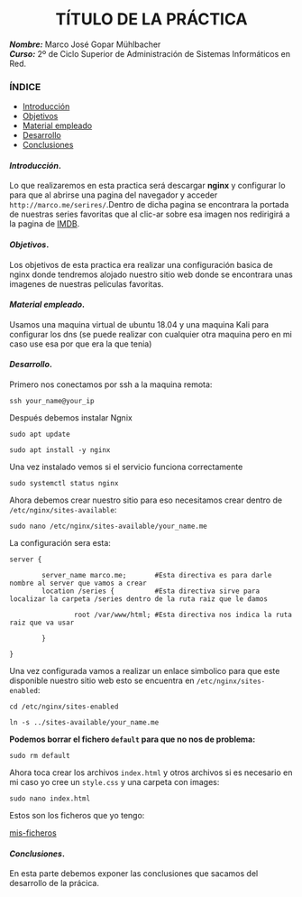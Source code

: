 <center>

# TÍTULO DE LA PRÁCTICA


</center>

***Nombre:*** Marco José Gopar Mühlbacher
<br>
***Curso:*** 2º de Ciclo Superior de Administración de Sistemas Informáticos en Red.

### ÍNDICE

+ [Introducción](#id1)
+ [Objetivos](#id2)
+ [Material empleado](#id3)
+ [Desarrollo](#id4)
+ [Conclusiones](#id5)


#### ***Introducción***. <a name="id1"></a>

Lo que realizaremos en esta practica será descargar **nginx** y configurar lo para que al abrirse una pagina del navegador y acceder `http://marco.me/serires/`.Dentro de dicha pagina se encontrara la portada de nuestras series favoritas que al clic-ar sobre esa imagen nos redirigirá a la pagina de [IMDB](https://www.imdb.com/).

#### ***Objetivos***. <a name="id2"></a>

Los objetivos de esta practica era realizar una configuración basica de nginx donde tendremos alojado nuestro sitio web donde se encontrara unas imagenes de nuestras peliculas favoritas.

#### ***Material empleado***. <a name="id3"></a>

Usamos una maquina virtual de ubuntu 18.04 y una maquina Kali para configurar los dns (se puede realizar con cualquier otra maquina pero en mi caso use esa por que era la que tenia)

#### ***Desarrollo***. <a name="id4"></a>

Primero nos conectamos por ssh a la maquina remota:
```
ssh your_name@your_ip
```

Después debemos instalar Ngnix
```
sudo apt update
```
```
sudo apt install -y nginx
```
Una vez instalado vemos si el servicio funciona correctamente
```
sudo systemctl status nginx
```
Ahora debemos crear nuestro sitio para eso necesitamos crear dentro de `/etc/nginx/sites-available`:
```
sudo nano /etc/nginx/sites-available/your_name.me 
```
La configuración sera esta:
```
server {

        server_name marco.me;       #Esta directiva es para darle nombre al server que vamos a crear
        location /series {          #Esta directiva sirve para localizar la carpeta /series dentro de la ruta raiz que le damos 

                root /var/www/html; #Esta directiva nos indica la ruta raiz que va usar

        }

}
```
Una vez configurada vamos a realizar un enlace simbolico para que este disponible nuestro sitio web esto se encuentra en `/etc/nginx/sites-enabled`:
```
cd /etc/nginx/sites-enabled
```
```
ln -s ../sites-available/your_name.me
```
**Podemos borrar el fichero `default` para que no nos de problema:**
```
sudo rm default
```

Ahora toca crear los archivos `index.html` y otros archivos si es necesario en mi caso yo cree un `style.css` y una carpeta con images:
```
sudo nano index.html
```
Estos son los ficheros que yo tengo:

[mis-ficheros](https://gihub.com/marcoj18/IMW_Marco/trim1/ut1/a1/document)

#### ***Conclusiones***. <a name="id5"></a>

En esta parte debemos exponer las conclusiones que sacamos del desarrollo de la prácica.
